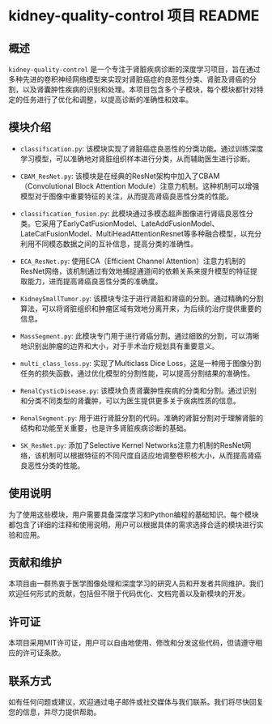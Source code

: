 # kidney-quality-control 项目 README

## 概述

`kidney-quality-control` 是一个专注于肾脏疾病诊断的深度学习项目，旨在通过多种先进的卷积神经网络模型来实现对肾脏癌症的良恶性分类、肾脏及肾癌的分割，以及肾囊肿性疾病的识别和处理。本项目包含多个子模块，每个模块都针对特定的任务进行了优化和调整，以提高诊断的准确性和效率。

## 模块介绍

- `classification.py`: 该模块实现了肾脏癌症良恶性的分类功能。通过训练深度学习模型，可以准确地对肾脏组织样本进行分类，从而辅助医生进行诊断。

- `CBAM_ResNet.py`: 该模块是在经典的ResNet架构中加入了CBAM（Convolutional Block Attention Module）注意力机制。这种机制可以增强模型对于图像中重要特征的关注，从而提高肾癌良恶性分类的性能。

- `classification_fusion.py`: 此模块通过多模态超声图像进行肾癌良恶性分类。它采用了EarlyCatFusionModel、LateAddFusionModel、LateCatFusionModel、MultiHeadAttentionResnet等多种融合模型，以充分利用不同模态数据之间的互补信息，提高分类的准确性。

- `ECA_ResNet.py`: 使用ECA（Efficient Channel Attention）注意力机制的ResNet网络，该机制通过有效地捕捉通道间的依赖关系来提升模型的特征提取能力，进而提高肾癌良恶性分类的准确度。

- `KidneySmallTumor.py`: 该模块专注于进行肾脏和肾癌的分割。通过精确的分割算法，可以将肾脏组织和肿瘤区域有效地分离开来，为后续的治疗提供重要的信息。

- `MassSegment.py`: 此模块专门用于进行肾癌分割。通过细致的分割，可以清晰地识别出肿瘤的边界和大小，对于手术治疗规划具有重要意义。

- `multi_class_loss.py`: 实现了Multiclass Dice Loss，这是一种用于图像分割任务的损失函数，通过优化模型的分割性能，可以提高分割结果的准确性。

- `RenalCysticDisease.py`: 该模块负责肾囊肿性疾病的分类和分割。通过识别和分类不同类型的肾囊肿，可以为医生提供更多关于疾病性质的信息。

- `RenalSegment.py`: 用于进行肾脏分割的代码。准确的肾脏分割对于理解肾脏的结构和功能至关重要，也是许多肾脏疾病诊断的基础。

- `SK_ResNet.py`: 添加了Selective Kernel Networks注意力机制的ResNet网络，该机制可以根据特征的不同尺度自适应地调整卷积核大小，从而提高肾癌良恶性分类的性能。

## 使用说明

为了使用这些模块，用户需要具备深度学习和Python编程的基础知识。每个模块都包含了详细的注释和使用说明，用户可以根据具体的需求选择合适的模块进行实验和应用。

## 贡献和维护

本项目由一群热衷于医学图像处理和深度学习的研究人员和开发者共同维护。我们欢迎任何形式的贡献，包括但不限于代码优化、文档完善以及新模块的开发。

## 许可证

本项目采用MIT许可证，用户可以自由地使用、修改和分发这些代码，但请遵守相应的许可证条款。

## 联系方式

如有任何问题或建议，欢迎通过电子邮件或社交媒体与我们联系。我们将尽快回复您的信息，并尽力提供帮助。